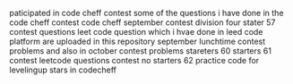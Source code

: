 paticipated in code cheff contest
some of the questions i have done in the code cheff contest
code cheff september contest division four 
stater 57 contest questions
leet code question which i hvae done in leed code platform are uploaded in this repository
september lunchtime contest problems
and also in october contest problems 
stareters 60
starters 61 contest
leetcode questions
contest no starters 62
practice code for levelingup stars in codecheff

